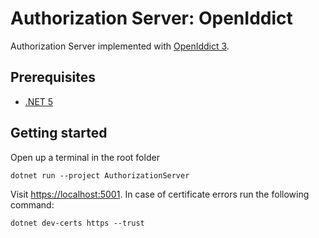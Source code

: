 # Authorization Server: OpenIddict
Authorization Server implemented with [OpenIddict 3](https://github.com/openiddict/openiddict-core).

## Prerequisites
- [.NET 5](https://dotnet.microsoft.com/)

## Getting started
Open up a terminal in the root folder

    dotnet run --project AuthorizationServer

Visit [https://localhost:5001](https://localhost:5001). In case of certificate errors run the following command:

    dotnet dev-certs https --trust